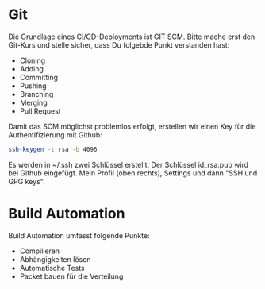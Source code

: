 

# Git

Die Grundlage eines CI/CD-Deployments ist GIT SCM. Bitte mache erst den Git-Kurs und stelle sicher, dass Du folgebde Punkt verstanden hast:

- Cloning
- Adding
- Committing
- Pushing
- Branching
- Merging
- Pull Request

Damit das SCM möglichst problemlos erfolgt, erstellen wir einen Key für die Authentifizierung mit Github:

```bash
ssh-keygen -t rsa -b 4096
```

Es werden in ~/.ssh zwei Schlüssel erstellt. Der Schlüssel id_rsa.pub wird bei Github eingefügt. Mein Profil (oben rechts), Settings und dann "SSH und GPG keys".

# Build Automation

Build Automation umfasst folgende Punkte:

- Compilieren
- Abhängigkeiten lösen
- Automatische Tests
- Packet bauen für die Verteilung



